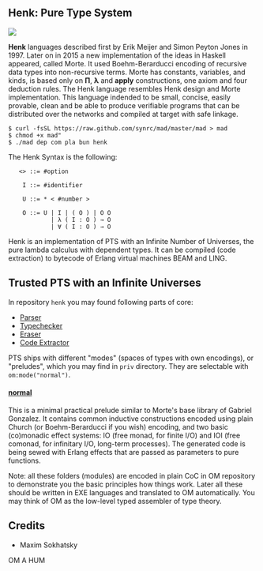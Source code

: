 Henk: Pure Type System
----------------------

<img src="https://henk.groupoid.space/img/Henk%20Barendregt.jpg">

**Henk** languages described first by Erik Meijer and Simon Peyton Jones in 1997.
Later on in 2015 a new implementation of the ideas in Haskell appeared, called Morte.
It used Boehm-Berarducci encoding of recursive data types into non-recursive terms.
Morte has constants, variables, and kinds, is based only on **П**, **λ** and **apply** constructions,
one axiom and four deduction rules. The Henk language resembles Henk design and Morte implementation.
This language indended to be small, concise, easily provable, clean and
be able to produce verifiable programs that can be distributed over the networks and compiled at target with safe linkage.

```
$ curl -fsSL https://raw.github.com/synrc/mad/master/mad > mad
$ chmod +x mad"
$ ./mad dep com pla bun henk

```

The Henk Syntax is the following:

```
   <> ::= #option

    I ::= #identifier

    U ::= * < #number >

    O ::= U | I | ( O ) | O O
            | λ ( I : O ) → O
            | ∀ ( I : O ) → O
```

Henk is an implementation of PTS with an Infinite Number of Universes, the pure lambda calculus with dependent types.
It can be compiled (code extraction) to bytecode of Erlang virtual machines BEAM and LING.

Trusted PTS with an Infinite Universes
--------------------------------------

In repository `henk` you may found following parts of core:

* [Parser](https://github.com/groupoid/om/blob/master/src/om_parse.erl)
* [Typechecker](https://github.com/groupoid/om/blob/master/src/om_type.erl)
* [Eraser](https://github.com/groupoid/om/blob/master/src/om_erase.erl)
* [Code Extractor](https://github.com/groupoid/om/blob/master/src/om_extract.erl)

PTS ships with different "modes" (spaces of types with own encodings), or "preludes", which
you may find in `priv` directory. They are selectable with `om:mode("normal")`.

#### [normal](https://github.com/groupoid/henk/tree/main/lib/normal)

This is a minimal practical prelude similar to Morte's base library of Gabriel Gonzalez.
It contains common inductive constructions encoded using plain Church (or Boehm-Berarducci if you wish) encoding,
and two basic (co)monadic effect systems: IO (free monad, for finite I/O) and IOI (free comonad,
for infinitary I/O, long-term processes). The generated code is being sewed with
Erlang effects that are passed as parameters to pure functions.

Note: all these folders (modules) are encoded in plain CoC in OM repository to demonstrate
you the basic principles how things work. Later all these should be written in EXE
languages and translated to OM automatically. You may think of OM as the low-level
typed assembler of type theory.

Credits
-------

* Maxim Sokhatsky

OM A HUM

